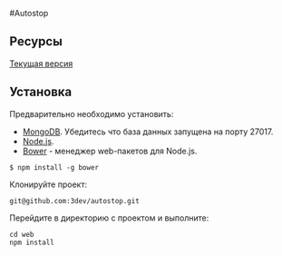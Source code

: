 #Autostop

## Ресурсы
[Текущая версия](http://dev-autostop.herokuapp.com)

## Установка
Предварительно необходимо установить:

* [MongoDB](http://docs.mongodb.org/manual/installation/). Убедитесь что база данных запущена на порту 27017.
* [Node.js](http://nodejs.org/download/).
* [Bower](http://bower.io/) - менеджер web-пакетов для Node.js.

```
$ npm install -g bower
```

Клонируйте проект:

```
git@github.com:3dev/autostop.git
```

Перейдите в директорию с проектом и выполните:

```
cd web
npm install
```